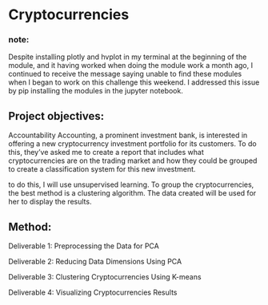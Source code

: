 # Cryptocurrencies

### note: 
Despite installing plotly and hvplot in my terminal at the beginning of the module, and it having worked when doing the module work a month ago, I continued to receive the message saying unable to find these modules when I began to work on this challenge this weekend. I addressed this issue by pip installing the modules in the jupyter notebook.   

## Project objectives: 

Accountability Accounting, a prominent investment bank, is interested in offering a new cryptocurrency investment portfolio for its customers. To do this, they’ve asked me to create a report that includes what cryptocurrencies are on the trading market and how they could be grouped to create a classification system for this new investment.

to do this, I will use unsupervised learning. To group the cryptocurrencies, the best method is a clustering algorithm. The data created will be used for her to display the results. 

## Method: 

Deliverable 1: Preprocessing the Data for PCA

Deliverable 2: Reducing Data Dimensions Using PCA

Deliverable 3: Clustering Cryptocurrencies Using K-means

Deliverable 4: Visualizing Cryptocurrencies Results

